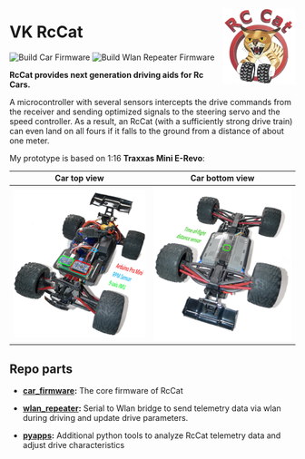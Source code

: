 <a href="#"><img src="images/logo_small.png" width="128" height="135" align="right"/></a>

# VK RcCat

![Build Car Firmware](https://github.com/VK/PrivateCat/workflows/Build%20Car%20Firmware/badge.svg)
![Build Wlan Repeater Firmware](https://github.com/VK/PrivateCat/workflows/Build%20Wlan%20Repeater%20Firmware/badge.svg)

**RcCat provides next generation driving aids for Rc Cars.**

A microcontroller with several sensors intercepts the drive commands from the receiver
and sending optimized signals to the steering servo and the speed controller.
As a result, an RcCat (with a sufficiently strong drive train) can even land on all fours if it falls to the ground from a distance of about one meter.

My prototype is based on 1:16 **Traxxas Mini E-Revo**:

Car top view                   |  Car bottom view
:-----------------------------:|:----------------------------------:
![](images/car_top_small.png)  |  ![](images/car_bottom_small.png)


## Repo parts
* **[car_firmware](/car_firmware):** The core firmware of RcCat

* **[wlan_repeater](/wlan_repeater):** Serial to Wlan bridge to send telemetry data via wlan during driving and update drive parameters.

* **[pyapps](/pyapps):** Additional python tools to analyze RcCat telemetry data and adjust drive characteristics

